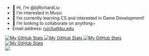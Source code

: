 - 👋 Hi, I’m @bjRichardLiu
- 👀 I’m interested in Music
- 🌱 I’m currently learning CS and interested in Game Development!
- 💞️ I’m looking to collaborate on anything~
- Email address: ruicliu@bu.edu

<a href="https://github.com/bjRichardLiua#gh-light-mode-only">
  <img src="https://github-readme-stats-bjrichardliu.vercel.app/api?username=bjRichardLiu&count_private=true&theme=transparent&show_icons=true#gh-light-mode-only"  alt="My GitHub Stats" />
  <img src="https://streak-stats.demolab.com/?user=bjRichardLiu#gh-light-mode-only"  alt="My GitHub Stats" />
</a>

<a href="https://github.com/bjRichardLiu#gh-dark-mode-only">
  <img src="https://github-readme-stats-bjrichardliu.vercel.app/api?username=bjRichardLiu&count_private=true&theme=vision-friendly-dark&show_icons=true#gh-dark-mode-only" alt="My GitHub Stats" />
  <img src="https://streak-stats.demolab.com/?user=bjRichardLiu&theme=dark#gh-dark-mode-only" alt="My GitHub Stats" />
</a>
<div>
  <a href="https://github.com/antonkomarev/github-profile-views-counter">
      <img src="https://komarev.com/ghpvc/?username=bjRichardLiu&color=9866c5&style=for-the-badge">
  </a>
</div>


<!---
- 📫 How to reach me liu3246@purdue.edu

![Anurag's GitHub stats](https://github-readme-stats.vercel.app/api?username=bjRichardLiu&count_private=true&theme=transparent&show_icons=true#gh-light-mode-only)
![Anurag's GitHub stats](https://github-readme-stats.vercel.app/api?username=bjRichardLiu&count_private=true&theme=vision-friendly-dark&show_icons=true#gh-dark-mode-only)


![](https://raw.githubusercontent.com/bjRichardLiu/github-stats_public/master/generated/languages.svg#gh-dark-mode-only)
![](https://raw.githubusercontent.com/bjRichardLiu/github-stats_public/master/generated/languages.svg#gh-light-mode-only)
![](https://raw.githubusercontent.com/bjRichardLiu/github-stats_public/master/generated/overview.svg#gh-dark-mode-only)
![](https://raw.githubusercontent.com/bjRichardLiu/github-stats_public/master/generated/overview.svg#gh-light-mode-only)
[![GitHub Streak](https://streak-stats.demolab.com/?user=bjRichardLiu&theme=dark)](https://git.io/streak-stats)
--->

<!---
bjRichardLiu/bjRichardLiu is a ✨ special ✨ repository because its `README.md` (this file) appears on your GitHub profile.
You can click the Preview link to take a look at your changes.
--->
